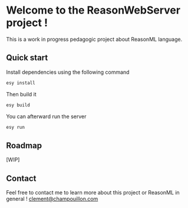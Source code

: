 # Welcome to the ReasonWebServer project !
This is a work in progress pedagogic project about ReasonML language.
## Quick start
Install dependencies using the following command
```sh
esy install
```
Then build it
```sh
esy build
```
You can afterward run the server
```sh
esy run
```
## Roadmap
[WIP]
## Contact
Feel free to contact me to learn more about this project or ReasonML in general !
[clement@champouillon.com](mailto:clement@champouillon.com)